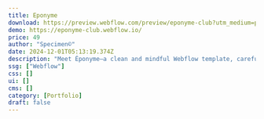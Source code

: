 ```yaml
---
title: Eponyme
download: https://preview.webflow.com/preview/eponyme-club?utm_medium=preview_link&utm_source=designer&utm_content=eponyme-club&preview=c899f0366c2c828aa82e384a14320ff7&locale=en&workflow=preview
demo: https://eponyme-club.webflow.io/
price: 49
author: "Specimen©"
date: 2024-12-01T05:13:19.374Z
description: "Meet Éponyme—a clean and mindful Webflow template, carefully crafted for creatives, photographers and agencies. With its minimal yet refined design, Éponyme provides an immersive platform to showcase your work authentically."
ssg: ["Webflow"]
css: []
ui: []
cms: []
category: [Portfolio]
draft: false
---
```

